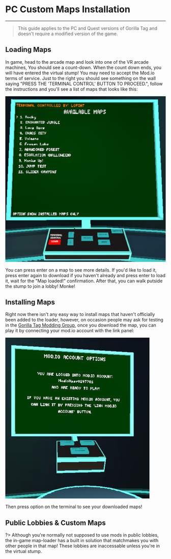 # PC Custom Maps Installation
---
>
> This guide applies to the PC and Quest versions of Gorilla Tag and doesn't require a modified version of the game.  

## Loading Maps
In game, head to the arcade map and look into one of the VR arcade machines, You should see a count-down. When the count down ends, you will have entered the virtual stump! You may need to accept the Mod.io terms of service. Just to the right you should see something on the wall saying "PRESS THE 'TERMINAL CONTROL' BUTTON TO PROCEED.", follow the instructions and you'll see a list of maps that looks like this:

![Map Loader Terminal](docs/files/maploaderterminal.png)

You can press enter on a map to see more details. If you'd like to load it, press enter again to download if you haven't already and press enter to load it, wait for the "Map loaded!" confirmation. After that, you can walk putside the stump to join a lobby! Monke!

## Installing Maps

Right now there isn't any easy way to install maps that haven't officially been added to the loader, however, on occasion people may ask for testing in the [Gorilla Tag Modding Group](https://discord.gg/b2MhDBAzTv), once you download the map, you can play it by connecting your mod.io account with the link panel:

![Mod.io Account Panel](docs/files/modioaccountpanel.png)

Then press option on the terminal to see your downloaded maps!

## Public Lobbies & Custom Maps

?> Although you're normally not supposed to use mods in public lobbies, the in-game map-loader has a built in solution that matchmakes you with other people in that map! These lobbies are inaccessable unless you're in the virtual stump.
